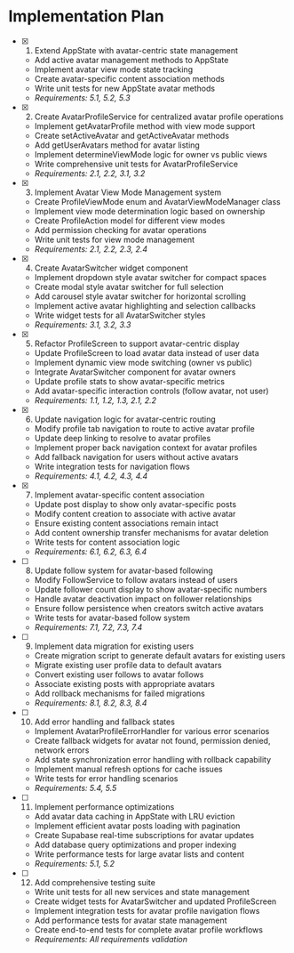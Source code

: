 # Implementation Plan

- [x] 1. Extend AppState with avatar-centric state management

  - Add active avatar management methods to AppState
  - Implement avatar view mode state tracking
  - Create avatar-specific content association methods
  - Write unit tests for new AppState avatar methods
  - _Requirements: 5.1, 5.2, 5.3_

- [x] 2. Create AvatarProfileService for centralized avatar profile operations

  - Implement getAvatarProfile method with view mode support
  - Create setActiveAvatar and getActiveAvatar methods
  - Add getUserAvatars method for avatar listing
  - Implement determineViewMode logic for owner vs public views
  - Write comprehensive unit tests for AvatarProfileService
  - _Requirements: 2.1, 2.2, 3.1, 3.2_

- [x] 3. Implement Avatar View Mode Management system

  - Create ProfileViewMode enum and AvatarViewModeManager class
  - Implement view mode determination logic based on ownership
  - Create ProfileAction model for different view modes
  - Add permission checking for avatar operations
  - Write unit tests for view mode management
  - _Requirements: 2.1, 2.2, 2.3, 2.4_

- [x] 4. Create AvatarSwitcher widget component

  - Implement dropdown style avatar switcher for compact spaces
  - Create modal style avatar switcher for full selection
  - Add carousel style avatar switcher for horizontal scrolling
  - Implement active avatar highlighting and selection callbacks
  - Write widget tests for all AvatarSwitcher styles
  - _Requirements: 3.1, 3.2, 3.3_

- [x] 5. Refactor ProfileScreen to support avatar-centric display

  - Update ProfileScreen to load avatar data instead of user data
  - Implement dynamic view mode switching (owner vs public)
  - Integrate AvatarSwitcher component for avatar owners
  - Update profile stats to show avatar-specific metrics
  - Add avatar-specific interaction controls (follow avatar, not user)
  - _Requirements: 1.1, 1.2, 1.3, 2.1, 2.2_

- [x] 6. Update navigation logic for avatar-centric routing

  - Modify profile tab navigation to route to active avatar profile
  - Update deep linking to resolve to avatar profiles
  - Implement proper back navigation context for avatar profiles
  - Add fallback navigation for users without active avatars
  - Write integration tests for navigation flows
  - _Requirements: 4.1, 4.2, 4.3, 4.4_

- [x] 7. Implement avatar-specific content association

  - Update post display to show only avatar-specific posts
  - Modify content creation to associate with active avatar
  - Ensure existing content associations remain intact
  - Add content ownership transfer mechanisms for avatar deletion
  - Write tests for content association logic
  - _Requirements: 6.1, 6.2, 6.3, 6.4_

- [ ] 8. Update follow system for avatar-based following

  - Modify FollowService to follow avatars instead of users
  - Update follower count display to show avatar-specific numbers
  - Handle avatar deactivation impact on follower relationships
  - Ensure follow persistence when creators switch active avatars
  - Write tests for avatar-based follow system
  - _Requirements: 7.1, 7.2, 7.3, 7.4_

- [ ] 9. Implement data migration for existing users

  - Create migration script to generate default avatars for existing users
  - Migrate existing user profile data to default avatars
  - Convert existing user follows to avatar follows
  - Associate existing posts with appropriate avatars
  - Add rollback mechanisms for failed migrations
  - _Requirements: 8.1, 8.2, 8.3, 8.4_

- [ ] 10. Add error handling and fallback states

  - Implement AvatarProfileErrorHandler for various error scenarios
  - Create fallback widgets for avatar not found, permission denied, network errors
  - Add state synchronization error handling with rollback capability
  - Implement manual refresh options for cache issues
  - Write tests for error handling scenarios
  - _Requirements: 5.4, 5.5_

- [ ] 11. Implement performance optimizations

  - Add avatar data caching in AppState with LRU eviction
  - Implement efficient avatar posts loading with pagination
  - Create Supabase real-time subscriptions for avatar updates
  - Add database query optimizations and proper indexing
  - Write performance tests for large avatar lists and content
  - _Requirements: 5.1, 5.2_

- [ ] 12. Add comprehensive testing suite
  - Write unit tests for all new services and state management
  - Create widget tests for AvatarSwitcher and updated ProfileScreen
  - Implement integration tests for avatar profile navigation flows
  - Add performance tests for avatar state management
  - Create end-to-end tests for complete avatar profile workflows
  - _Requirements: All requirements validation_
